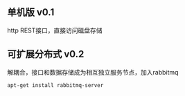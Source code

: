 ## 单机版 v0.1

http REST接口，直接访问磁盘存储

## 可扩展分布式 v0.2

解耦合，接口和数据存储成为相互独立服务节点，加入rabbitmq
```bash
apt-get install rabbitmq-server
```

